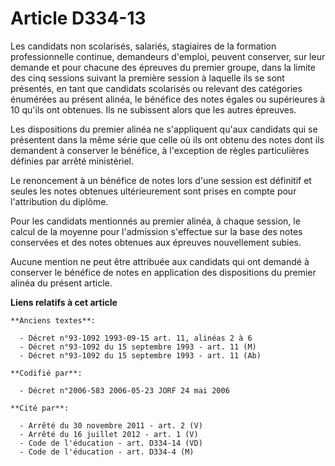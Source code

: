 # Article D334-13

Les candidats non scolarisés, salariés, stagiaires de la formation professionnelle continue, demandeurs d'emploi, peuvent
conserver, sur leur demande et pour chacune des épreuves du premier groupe, dans la limite des cinq sessions suivant la
première session à laquelle ils se sont présentés, en tant que candidats scolarisés ou relevant des catégories énumérées au
présent alinéa, le bénéfice des notes égales ou supérieures à 10 qu'ils ont obtenues. Ils ne subissent alors que les autres
épreuves.

Les dispositions du premier alinéa ne s'appliquent qu'aux candidats qui se présentent dans la même série que celle où ils ont
obtenu des notes dont ils demandent à conserver le bénéfice, à l'exception de règles particulières définies par arrêté
ministériel.

Le renoncement à un bénéfice de notes lors d'une session est définitif et seules les notes obtenues ultérieurement sont
prises en compte pour l'attribution du diplôme.

Pour les candidats mentionnés au premier alinéa, à chaque session, le calcul de la moyenne pour l'admission s'effectue sur la
base des notes conservées et des notes obtenues aux épreuves nouvellement subies.

Aucune mention ne peut être attribuée aux candidats qui ont demandé à conserver le bénéfice de notes en application des
dispositions du premier alinéa du présent article.

**Liens relatifs à cet article**

	**Anciens textes**:

	  - Décret n°93-1092 1993-09-15 art. 11, alinéas 2 à 6
	  - Décret n°93-1092 du 15 septembre 1993 - art. 11 (M)
	  - Décret n°93-1092 du 15 septembre 1993 - art. 11 (Ab)

	**Codifié par**:

	  - Décret n°2006-583 2006-05-23 JORF 24 mai 2006

	**Cité par**:

	  - Arrêté du 30 novembre 2011 - art. 2 (V)
	  - Arrêté du 16 juillet 2012 - art. 1 (V)
	  - Code de l'éducation - art. D334-14 (VD)
	  - Code de l'éducation - art. D334-4 (M)
